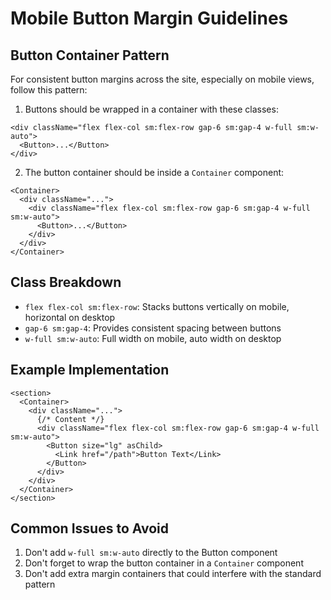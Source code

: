 # Mobile Button Margin Guidelines

## Button Container Pattern

For consistent button margins across the site, especially on mobile views, follow this pattern:

1. Buttons should be wrapped in a container with these classes:
```tsx
<div className="flex flex-col sm:flex-row gap-6 sm:gap-4 w-full sm:w-auto">
  <Button>...</Button>
</div>
```

2. The button container should be inside a `Container` component:
```tsx
<Container>
  <div className="...">
    <div className="flex flex-col sm:flex-row gap-6 sm:gap-4 w-full sm:w-auto">
      <Button>...</Button>
    </div>
  </div>
</Container>
```

## Class Breakdown
- `flex flex-col sm:flex-row`: Stacks buttons vertically on mobile, horizontal on desktop
- `gap-6 sm:gap-4`: Provides consistent spacing between buttons
- `w-full sm:w-auto`: Full width on mobile, auto width on desktop

## Example Implementation
```tsx
<section>
  <Container>
    <div className="...">
      {/* Content */}
      <div className="flex flex-col sm:flex-row gap-6 sm:gap-4 w-full sm:w-auto">
        <Button size="lg" asChild>
          <Link href="/path">Button Text</Link>
        </Button>
      </div>
    </div>
  </Container>
</section>
```

## Common Issues to Avoid
1. Don't add `w-full sm:w-auto` directly to the Button component
2. Don't forget to wrap the button container in a `Container` component
3. Don't add extra margin containers that could interfere with the standard pattern 